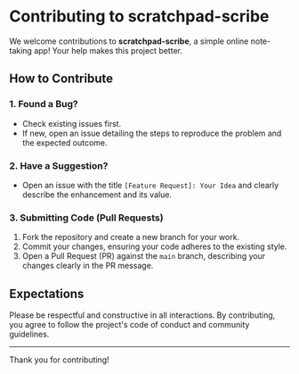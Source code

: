 # Contributing to scratchpad-scribe

We welcome contributions to **scratchpad-scribe**, a simple online note-taking app! Your help makes this project better.

## How to Contribute

### 1. Found a Bug?

* Check existing issues first.
* If new, open an issue detailing the steps to reproduce the problem and the expected outcome.

### 2. Have a Suggestion?

* Open an issue with the title `[Feature Request]: Your Idea` and clearly describe the enhancement and its value.

### 3. Submitting Code (Pull Requests)

1.  Fork the repository and create a new branch for your work.
2.  Commit your changes, ensuring your code adheres to the existing style.
3.  Open a Pull Request (PR) against the `main` branch, describing your changes clearly in the PR message.

## Expectations

Please be respectful and constructive in all interactions. By contributing, you agree to follow the project's code of conduct and community guidelines.

---

Thank you for contributing!
